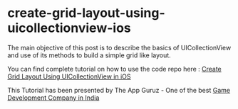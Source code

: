 # create-grid-layout-using-uicollectionview-ios

The main objective of this post is to describe the basics of UICollectionView and use of its methods to build a simple grid like layout.

You can find complete tutorial on how to use the code repo here : [Create Grid Layout Using UICollectionView in iOS](http://www.theappguruz.com/ios/create-grid-layout-using-uicollectionview-ios/)

This Tutorial has been presented by The App Guruz - One of the best [Game Development Company in India](http://www.theappguruz.com/3d-game-development/)

